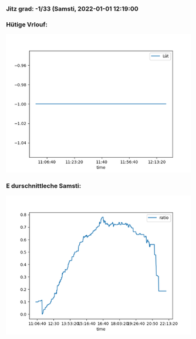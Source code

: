 ### Jitz grad: -1/33 (Samsti, 2022-01-01 12:19:00

### Hütige Vrlouf:
![Graph](Today.png)

### E durschnittleche Samsti:
![Graph](Samsti.png)